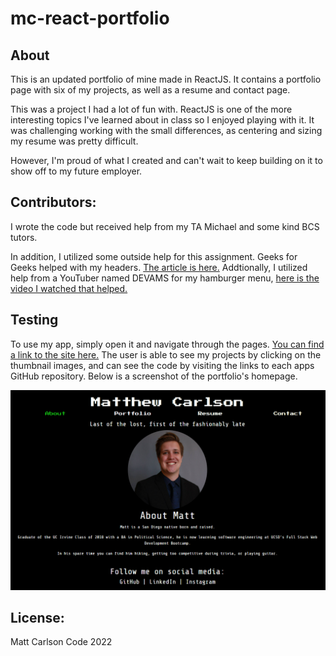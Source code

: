 # mc-react-portfolio

## About
This is an updated portfolio of mine made in ReactJS.  It contains a portfolio page with six of my projects, as well as a resume and contact page.  

This was a project I had a lot of fun with.  ReactJS is one of the more interesting topics I've learned about in class so I enjoyed playing with it.  It was challenging working with the small differences, as centering and sizing my resume was pretty difficult.

However, I'm proud of what I created and can't wait to keep building on it to show off to my future employer.

## Contributors:
I wrote the code but received help from my TA Michael and some kind BCS tutors.

In addition, I utilized some outside help for this assignment.  Geeks for Geeks helped with my headers.  [The article is here.](https://www.geeksforgeeks.org/how-to-create-header-in-react-js/)  Addtionally, I utilized help from a YouTuber named DEVAMS for my hamburger menu, [here is the video I watched that helped.](https://www.youtube.com/watch?v=Et5tDPoU03c) 

## Testing
To use my app, simply open it and navigate through the pages.  [You can find a link to the site here.](https://mrmrc182.github.io/mc-react-portfolio/)  The user is able to see my projects by clicking on the thumbnail images, and can see the code by visiting the links to each apps GitHub repository.  Below is a screenshot of the portfolio's homepage.

![PortfolioScreenshot](homepagescreenshot.png)

## License:
Matt Carlson Code 2022
